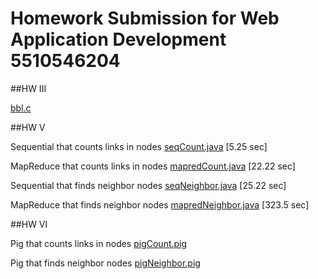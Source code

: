 # Homework Submission for Web Application Development 5510546204

##HW III

[bbl.c](/bbl.c)

##HW V

Sequential that counts links in nodes [seqCount.java](/seqCount.java) [5.25 sec]

MapReduce that counts links in nodes [mapredCount.java](/mapredCount.java) [22.22 sec]

Sequential that finds neighbor nodes [seqNeighbor.java](/seqNeighbor.java) [25.22 sec]

MapReduce that finds neighbor nodes [mapredNeighbor.java](/mapredNeighbor.java) [323.5 sec]

##HW VI

Pig that counts links in nodes [pigCount.pig](/pigCount.pig)

Pig that finds neighbor nodes [pigNeighbor.pig](/pigNeighbor.pig)
